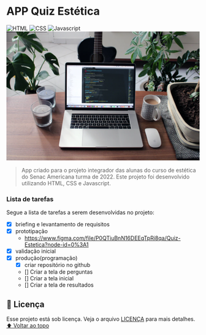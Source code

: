 # APP Quiz Estética
![HTML](https://img.shields.io/badge/HTML5-E34F26?style=for-the-badge&logo=html5&logoColor=white)
![CSS](https://img.shields.io/badge/CSS3-1572B6?style=for-the-badge&logo=css3&logoColor=white)
![Javascript](https://img.shields.io/badge/JavaScript-323330?style=for-the-badge&logo=javascript&logoColor=F7DF1E)
<img src="imagem.webp" alt="exemplo imagem">
> App criado para o projeto integrador das alunas do curso de estética do Senac Americana turma de 2022. Este projeto foi desenvolvido utilizando HTML, CSS e Javascript. 
### Lista de tarefas
Segue a lista de tarefas a serem desenvolvidas no projeto:
- [X] briefing e levantamento de requisitos
- [X] prototipação
	- https://www.figma.com/file/P0QTiuBnN16DEEqTpRi8qa/Quiz-Estetica?node-id=0%3A1
- [X] validação inicial
- [X] produção(programação)
    - [X] criar repositório no github
    - [] Criar a tela de perguntas
    - [] Criar a tela inicial
    - [] Criar a tela de resultados

## 📝 Licença
Esse projeto está sob licença. Veja o arquivo [LICENÇA](LICENSE.md) para mais detalhes.
[⬆ Voltar ao topo](#nome-do-projeto)<br>